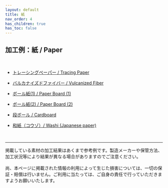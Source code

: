 ```yaml
---
layout: default
title: 紙
nav_order: 4
has_children: true
has_toc: false
---
```


## 加工例：紙 / Paper
<br>

* [トレーシングペーパー / Tracing Paper](03-1-tracingpaper.md)

* [バルカナイズドファイバー / Vulcanized Fiber](03-2-pvf.md)

* [ボール紙(1) / Paper Board (1)](03-3-board-w.md)

* [ボール紙(2) / Paper Board (2)](03-4-board-g.md)

* [段ボール / Cardboard](03-5-cb.md)

* [和紙（コウゾ）/ Washi (Japanese paper)](03-6-washi.md)

<br>

------

掲載している素材の加工結果はあくまで参考例です。製造メーカーや保管方法、加工状況等により結果が異なる場合がありますのでご注意ください。<br>
<br>
尚、本ページに掲載された情報の利用によって生じた損害については、一切の保証・賠償は行いません。ご利用に当たっては、ご自身の責任で行っていただきますようお願いいたします。

<br><br><br>